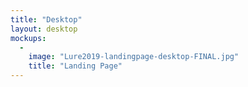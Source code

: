 ```yaml
---
title: "Desktop"
layout: desktop
mockups:
  -
    image: "Lure2019-landingpage-desktop-FINAL.jpg"
    title: "Landing Page"
---
```

